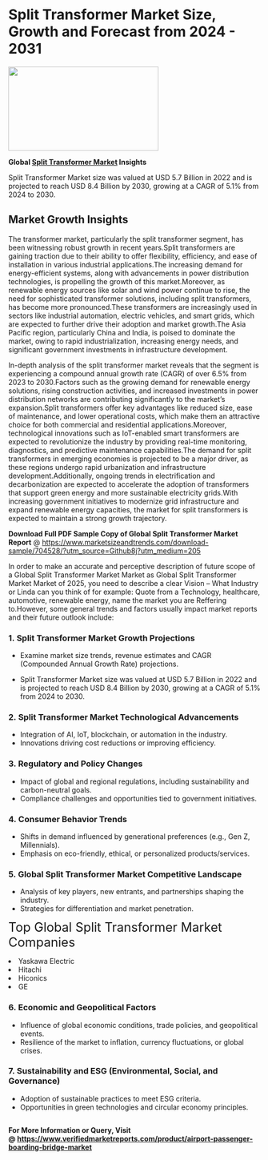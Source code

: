 <H1>Split Transformer Market Size, Growth and Forecast from 2024 - 2031</H1><img class="aligncenter size-medium wp-image-584254" src="https://thirdeyenews.in/wp-content/uploads/2024/09/Global-Market-Research-300x168.jpeg" alt="" width="300" height="168" /><p><strong>Global&nbsp;<a href="https://www.marketsizeandtrends.com/download-sample/704528/?utm_source=Github8j?utm_medium=205">Split Transformer Market</a> Insights</strong></p><p>Split Transformer Market size was valued at USD 5.7 Billion in 2022 and is projected to reach USD 8.4 Billion by 2030, growing at a CAGR of 5.1% from 2024 to 2030.</p><p><h2>Market Growth Insights</h2> <p>The transformer market, particularly the split transformer segment, has been witnessing robust growth in recent years.Split transformers are gaining traction due to their ability to offer flexibility, efficiency, and ease of installation in various industrial applications.The increasing demand for energy-efficient systems, along with advancements in power distribution technologies, is propelling the growth of this market.Moreover, as renewable energy sources like solar and wind power continue to rise, the need for sophisticated transformer solutions, including split transformers, has become more pronounced.These transformers are increasingly used in sectors like industrial automation, electric vehicles, and smart grids, which are expected to further drive their adoption and market growth.The Asia Pacific region, particularly China and India, is poised to dominate the market, owing to rapid industrialization, increasing energy needs, and significant government investments in infrastructure development. </p> <p>In-depth analysis of the split transformer market reveals that the segment is experiencing a compound annual growth rate (CAGR) of over 6.5% from 2023 to 2030.Factors such as the growing demand for renewable energy solutions, rising construction activities, and increased investments in power distribution networks are contributing significantly to the market’s expansion.Split transformers offer key advantages like reduced size, ease of maintenance, and lower operational costs, which make them an attractive choice for both commercial and residential applications.Moreover, technological innovations such as IoT-enabled smart transformers are expected to revolutionize the industry by providing real-time monitoring, diagnostics, and predictive maintenance capabilities.The demand for split transformers in emerging economies is projected to be a major driver, as these regions undergo rapid urbanization and infrastructure development.Additionally, ongoing trends in electrification and decarbonization are expected to accelerate the adoption of transformers that support green energy and more sustainable electricity grids.With increasing government initiatives to modernize grid infrastructure and expand renewable energy capacities, the market for split transformers is expected to maintain a strong growth trajectory.</p><p><span class=""><strong>Download Full PDF Sample Copy of Global Split Transformer Market Report</strong> @ <a href="https://www.marketsizeandtrends.com/download-sample/704528/?utm_source=Github8j?utm_medium=205" target="_blank">https://www.marketsizeandtrends.com/download-sample/704528/?utm_source=Github8j?utm_medium=205</a></span></p><p>In order to make an accurate and perceptive description of future scope of a Global&nbsp;Split Transformer Market Market as Global&nbsp;Split Transformer Market Market of 2025, you need to describe a clear Vision &ndash; What Industry or Linda can you think of for example: Quote from a Technology, healthcare, automotive, renewable energy, name the market you are Reffering to.However, some general trends and factors usually impact market reports and their future outlook include:</p><h3>1.&nbsp;<strong>Split Transformer Market Growth Projections</strong></h3><ul><li>Examine market size trends, revenue estimates and CAGR (Compounded Annual Growth Rate) projections.</li><li><p>Split Transformer Market size was valued at USD 5.7 Billion in 2022 and is projected to reach USD 8.4 Billion by 2030, growing at a CAGR of 5.1% from 2024 to 2030.</p></li></ul><h3>2.&nbsp;<strong>Split Transformer Market Technological Advancements</strong></h3><ul><li>Integration of AI, IoT, blockchain, or automation in the industry.</li><li>Innovations driving cost reductions or improving efficiency.</li></ul><h3>3.&nbsp;<strong>Regulatory and Policy Changes</strong></h3><ul><li>Impact of global and regional regulations, including sustainability and carbon-neutral goals.</li><li>Compliance challenges and opportunities tied to government initiatives.</li></ul><h3>4.&nbsp;<strong>Consumer Behavior Trends</strong></h3><ul><li>Shifts in demand influenced by generational preferences (e.g., Gen Z, Millennials).</li><li>Emphasis on eco-friendly, ethical, or personalized products/services.</li></ul><h3>5.&nbsp;<strong>Global Split Transformer Market Competitive Landscape</strong></h3><ul><li>Analysis of key players, new entrants, and partnerships shaping the industry.</li><li>Strategies for differentiation and market penetration.</li></ul><p data-pm-slice="1 1 []"><span style="color: inherit; font-family: inherit; font-size: 25px;">Top Global Split Transformer Market Companies</span></p><div class="" data-test-id=""><p><li>Yaskawa Electric</li><li> Hitachi</li><li> Hiconics</li><li> GE</li></p></div><h3>6.&nbsp;<strong>Economic and Geopolitical Factors</strong></h3><ul><li>Influence of global economic conditions, trade policies, and geopolitical events.</li><li>Resilience of the market to inflation, currency fluctuations, or global crises.</li></ul><h3>7.&nbsp;<strong>Sustainability and ESG (Environmental, Social, and Governance)</strong></h3><ul><li>Adoption of sustainable practices to meet ESG criteria.</li><li>Opportunities in green technologies and circular economy principles.</li></ul><h2><strong style="font-size: 14px;">For More Information or Query, Visit @&nbsp;</strong><a style="background-color: #ffffff; font-size: 14px;" href="https://www.marketsizeandtrends.com/report/split-transformer-market/" target="_blank">https://www.verifiedmarketreports.com/product/airport-passenger-boarding-bridge-market</a></h2>